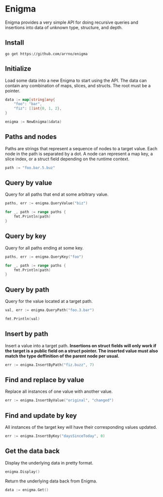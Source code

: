 # Enigma
Enigma provides a very simple API for doing recursive queries and insertions into data of unknown type, structure, and depth.

## Install
```
go get https://github.com/arrno/enigma
```

## Initialize
Load some data into a new Enigma to start using the API. The data can contain any combination of maps, slices, and structs. The root must be a pointer.
```Go
data := map[string]any{
    "foo": "bar",
    "fiz": []int{0, 1, 2},
}

enigma := NewEnigma(&data)
```

## Paths and nodes
Paths are strings that represent a sequence of nodes to a target value. Each node in the path is separated by a dot. A node can represent a map key, a slice index, or a struct field depending on the runtime context.
```Go
path := "foo.bar.5.buz"
```

## Query by value
Query for all paths that end at some arbitrary value.
```Go
paths, err := enigma.QueryValue("biz")

for _, path := range paths {
    fmt.Println(path)
}
```

## Query by key
Query for all paths ending at some key.
```Go
paths, err := enigma.QueryKey("foo")

for _, path := range paths {
    fmt.Println(path)
}
```

## Query by path
Query for the value located at a target path.
```Go
val, err := enigma.QueryPath("foo.3.bar")

fmt.Println(val)
```

## Insert by path
Insert a value into a target path. **Insertions on struct fields will only work if the target is a public field on a struct pointer. The inserted value must also match the type deffinition of the parent node per usual.**
```Go
err := enigma.InsertByPath("fiz.buzz", 7)
```

## Find and replace by value
Replace all instances of one value with another value.
```Go
err := enigma.InsertByValue("original", "changed")
```

## Find and update by key
All instances of the target key will have their corresponding values updated.
```Go
err := enigma.InsertByKey("daysSinceToday", 0)
```

## Get the data back
Display the underlying data in pretty format.
```Go
enigma.Display()
```
Return the underlying data back from Enigma.
```Go
data := enigma.Get()
```